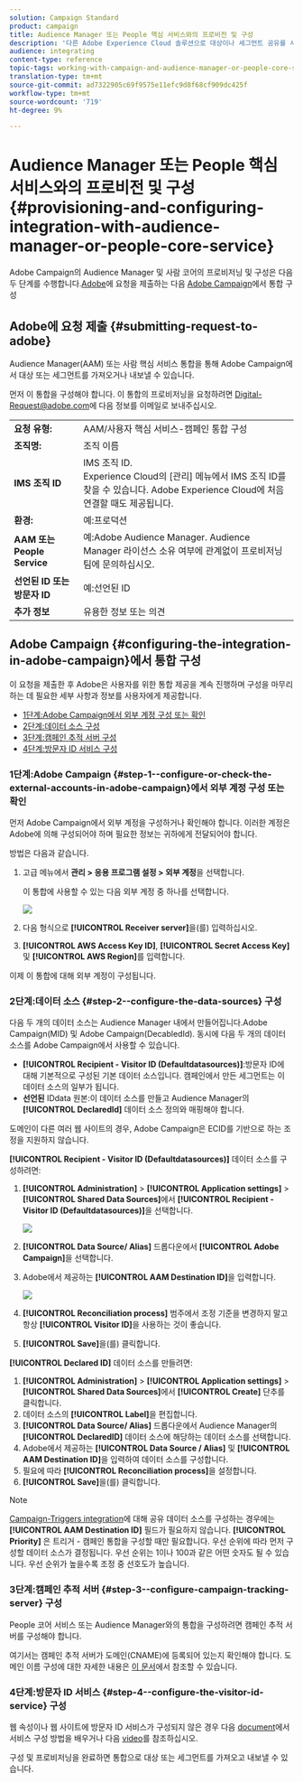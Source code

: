 ```yaml
---
solution: Campaign Standard
product: campaign
title: Audience Manager 또는 People 핵심 서비스와의 프로비전 및 구성
description: '다른 Adobe Experience Cloud 솔루션으로 대상이나 세그먼트 공유를 시작하기 위해 Audience Manager/사용자 핵심 서비스 통합을 구성하는 방법을 알아봅니다. '
audience: integrating
content-type: reference
topic-tags: working-with-campaign-and-audience-manager-or-people-core-service
translation-type: tm+mt
source-git-commit: ad7322905c69f9575e11efc9d8f68cf909dc425f
workflow-type: tm+mt
source-wordcount: '719'
ht-degree: 9%

---
```



# Audience Manager 또는 People 핵심 서비스와의 프로비전 및 구성{#provisioning-and-configuring-integration-with-audience-manager-or-people-core-service}

Adobe Campaign의 Audience Manager 및 사람 코어의 프로비저닝 및 구성은 다음 두 단계를 수행합니다.[Adobe](#submitting-request-to-adobe)에 요청을 제출하는 다음 [Adobe Campaign](#configuring-the-integration-in-adobe-campaign)에서 통합 구성

## Adobe에 요청 제출 {#submitting-request-to-adobe}

Audience Manager(AAM) 또는 사람 핵심 서비스 통합을 통해 Adobe Campaign에서 대상 또는 세그먼트를 가져오거나 내보낼 수 있습니다.

먼저 이 통합을 구성해야 합니다. 이 통합의 프로비저닝을 요청하려면 [Digital-Request@adobe.com](mailto:Digital-Request@adobe.com)에 다음 정보를 이메일로 보내주십시오.

<table> 
 <tbody> 
  <tr> 
   <td> <strong>요청 유형:</strong><br /> </td> 
   <td> AAM/사용자 핵심 서비스-캠페인 통합 구성 </td> 
  </tr> 
  <tr> 
   <td> <strong>조직명:</strong><br /> </td> 
   <td> 조직 이름 </td> 
  </tr> 
  <tr> 
   <td> <strong>IMS 조직 ID</strong><br /> </td> 
   <td> IMS 조직 ID. <br> Experience Cloud의 [관리] 메뉴에서 IMS 조직 ID를 찾을 수 있습니다. Adobe Experience Cloud에 처음 연결할 때도 제공됩니다. </td> 
  </tr> 
  <tr> 
   <td> <strong>환경:</strong><br /> </td> 
   <td> 예:프로덕션 </td> 
  </tr> 
  <tr> 
   <td> <strong>AAM 또는 People Service</strong><br /> </td> 
   <td> 예:Adobe Audience Manager. Audience Manager 라이선스 소유 여부에 관계없이 프로비저닝 팀에 문의하십시오.</td> 
  </tr> 
  <tr> 
   <td> <strong>선언된 ID 또는 방문자 ID</strong><br /> </td> 
   <td> 예:선언된 ID </td> 
  </tr> 
  <tr> 
   <td> <strong>추가 정보</strong><br /> </td> 
   <td> 유용한 정보 또는 의견 </td> 
  </tr> 
 </tbody> 
</table>

## Adobe Campaign {#configuring-the-integration-in-adobe-campaign}에서 통합 구성

이 요청을 제출한 후 Adobe은 사용자를 위한 통합 제공을 계속 진행하며 구성을 마무리하는 데 필요한 세부 사항과 정보를 사용자에게 제공합니다.

* [1단계:Adobe Campaign에서 외부 계정 구성 또는 확인](#step-1--configure-or-check-the-external-accounts-in-adobe-campaign)
* [2단계:데이터 소스 구성](#step-2--configure-the-data-sources)
* [3단계:캠페인 추적 서버 구성](#step-3--configure-campaign-tracking-server)
* [4단계:방문자 ID 서비스 구성](#step-4--configure-the-visitor-id-service)

### 1단계:Adobe Campaign {#step-1--configure-or-check-the-external-accounts-in-adobe-campaign}에서 외부 계정 구성 또는 확인

먼저 Adobe Campaign에서 외부 계정을 구성하거나 확인해야 합니다. 이러한 계정은 Adobe에 의해 구성되어야 하며 필요한 정보는 귀하에게 전달되어야 합니다.

방법은 다음과 같습니다.

1. 고급 메뉴에서 **관리 > 응용 프로그램 설정 > 외부 계정**&#x200B;을 선택합니다.

   이 통합에 사용할 수 있는 다음 외부 계정 중 하나를 선택합니다.

   ![](assets/integration_aam_1.png)

1. 다음 형식으로 **[!UICONTROL Receiver server]**&#x200B;을(를) 입력하십시오.
1. **[!UICONTROL AWS Access Key ID]**, **[!UICONTROL Secret Access Key]** 및 **[!UICONTROL AWS Region]**&#x200B;를 입력합니다.

이제 이 통합에 대해 외부 계정이 구성됩니다.

### 2단계:데이터 소스 {#step-2--configure-the-data-sources} 구성

다음 두 개의 데이터 소스는 Audience Manager 내에서 만들어집니다.Adobe Campaign(MID) 및 Adobe Campaign(DecabledId). 동시에 다음 두 개의 데이터 소스를 Adobe Campaign에서 사용할 수 있습니다.

* **[!UICONTROL Recipient - Visitor ID (Defaultdatasources)]**:방문자 ID에 대해 기본적으로 구성된 기본 데이터 소스입니다. 캠페인에서 만든 세그먼트는 이 데이터 소스의 일부가 됩니다.
* **선언된** IDdata 원본:이 데이터 소스를 만들고 Audience Manager의  **[!UICONTROL DeclaredId]** 데이터 소스 정의와 매핑해야 합니다.

도메인이 다른 여러 웹 사이트의 경우, Adobe Campaign은 ECID를 기반으로 하는 조정을 지원하지 않습니다.

**[!UICONTROL Recipient - Visitor ID (Defaultdatasources)]** 데이터 소스를 구성하려면:

1. **[!UICONTROL Administration]** > **[!UICONTROL Application settings]** > **[!UICONTROL Shared Data Sources]**&#x200B;에서 **[!UICONTROL Recipient - Visitor ID (Defaultdatasources)]**&#x200B;을 선택합니다.

   ![](assets/integration_aam_2.png)

1. **[!UICONTROL Data Source/ Alias]** 드롭다운에서 **[!UICONTROL Adobe Campaign]**&#x200B;을 선택합니다.
1. Adobe에서 제공하는 **[!UICONTROL AAM Destination ID]**&#x200B;을 입력합니다.

   ![](assets/integration_aam_3.png)

1. **[!UICONTROL Reconciliation process]** 범주에서 조정 기준을 변경하지 말고 항상 **[!UICONTROL Visitor ID]**&#x200B;을 사용하는 것이 좋습니다.
1. **[!UICONTROL Save]**&#x200B;을(를) 클릭합니다.

**[!UICONTROL Declared ID]** 데이터 소스를 만들려면:

1. **[!UICONTROL Administration]** > **[!UICONTROL Application settings]** > **[!UICONTROL Shared Data Sources]**&#x200B;에서 **[!UICONTROL Create]** 단추를 클릭합니다.
1. 데이터 소스의 **[!UICONTROL Label]**&#x200B;을 편집합니다.
1. **[!UICONTROL Data Source/ Alias]** 드롭다운에서 Audience Manager의 **[!UICONTROL DeclaredID]** 데이터 소스에 해당하는 데이터 소스를 선택합니다.
1. Adobe에서 제공하는 **[!UICONTROL Data Source / Alias]** 및 **[!UICONTROL AAM Destination ID]**&#x200B;을 입력하여 데이터 소스를 구성합니다.
1. 필요에 따라 **[!UICONTROL Reconciliation process]**&#x200B;을 설정합니다.
1. **[!UICONTROL Save]**&#x200B;을(를) 클릭합니다.

>[!NOTE]
>
>[Campaign-Triggers integration](../../integrating/using/configuring-triggers-in-experience-cloud.md)에 대해 공유 데이터 소스를 구성하는 경우에는 **[!UICONTROL AAM Destination ID]** 필드가 필요하지 않습니다. **[!UICONTROL Priority]** 은 트리거 - 캠페인 통합을 구성할 때만 필요합니다. 우선 순위에 따라 먼저 구성할 데이터 소스가 결정됩니다. 우선 순위는 1이나 100과 같은 어떤 숫자도 될 수 있습니다. 우선 순위가 높을수록 조정 중 선호도가 높습니다.

### 3단계:캠페인 추적 서버 {#step-3--configure-campaign-tracking-server} 구성

People 코어 서비스 또는 Audience Manager와의 통합을 구성하려면 캠페인 추적 서버를 구성해야 합니다.

여기서는 캠페인 추적 서버가 도메인(CNAME)에 등록되어 있는지 확인해야 합니다. 도메인 이름 구성에 대한 자세한 내용은 [이 문서](https://helpx.adobe.com/kr/campaign/kb/domain-name-delegation.html)에서 참조할 수 있습니다.

### 4단계:방문자 ID 서비스 {#step-4--configure-the-visitor-id-service} 구성

웹 속성이나 웹 사이트에 방문자 ID 서비스가 구성되지 않은 경우 다음 [document](https://docs.adobe.com/content/help/en/id-service/using/implementation/setup-aam-analytics.html)에서 서비스 구성 방법을 배우거나 다음 [video](https://helpx.adobe.com/marketing-cloud/how-to/email-marketing.html#step-two)를 참조하십시오.

구성 및 프로비저닝을 완료하면 통합으로 대상 또는 세그먼트를 가져오고 내보낼 수 있습니다.
